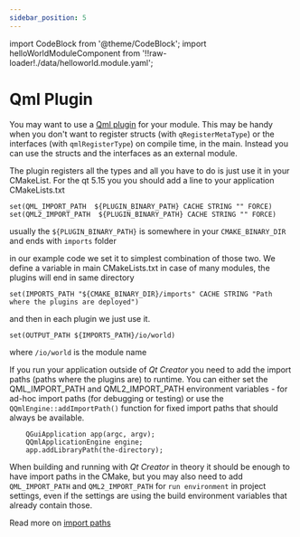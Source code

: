 ```yaml
---
sidebar_position: 5
---
```

import CodeBlock from '@theme/CodeBlock';
import helloWorldModuleComponent from '!!raw-loader!./data/helloworld.module.yaml';

# Qml Plugin

You may want to use a [Qml plugin](https://doc.qt.io/qtcreator/creator-qml-modules-with-plugins.html) for your module. This may be handy when you don't want to register structs (with `qRegisterMetaType`) or the interfaces (with `qmlRegisterType`) on compile time, in the main. Instead you can use the structs and the interfaces as an external module.

The plugin registers all the types and all you have to do is just use it in your CMakeList.
For the qt 5.15 you  you should add a line to your application CMakeLists.txt

```
set(QML_IMPORT_PATH  ${PLUGIN_BINARY_PATH} CACHE STRING "" FORCE)
set(QML2_IMPORT_PATH  ${PLUGIN_BINARY_PATH} CACHE STRING "" FORCE)
```
usually the `${PLUGIN_BINARY_PATH}` is somewhere in your `CMAKE_BINARY_DIR` and ends with `imports` folder

in our example code we set it to simplest combination of those two. We define a variable in main CMakeLists.txt in case of many modules, the plugins will end in same directory
``` title="main CMakeLists.txt"
set(IMPORTS_PATH "${CMAKE_BINARY_DIR}/imports" CACHE STRING "Path where the plugins are deployed")
```
and then in each plugin we just use it.
``` title="plugin CMakeLists.txt"
set(OUTPUT_PATH ${IMPORTS_PATH}/io/world)
```
where `/io/world` is the module name

If you run your application outside of *Qt Creator* you need to add the import paths (paths where the plugins are) to runtime. You can either set the QML_IMPORT_PATH and QML2_IMPORT_PATH environment variables - for ad-hoc import paths (for debugging or testing) or use the `QQmlEngine::addImportPath()` function for fixed import paths that should always be available. 
```
    QGuiApplication app(argc, argv);
    QQmlApplicationEngine engine;
    app.addLibraryPath(the-directory);
```
When building and running with *Qt Creator* in theory it should be enough to have import paths in the CMake, but you may also need to add `QML_IMPORT_PATH` and `QML2_IMPORT_PATH` for `run environment` in project settings, even if the settings are using the build environment variables that already contain those.

Read more on [import paths](https://doc.qt.io/qt-6/qtqml-syntax-imports.html#qml-import-path)